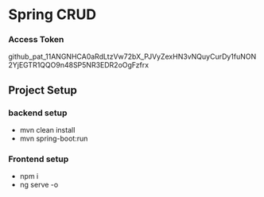 # Spring CRUD
### Access Token
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
## Project Setup
### backend setup
* mvn clean install
* mvn spring-boot:run
### Frontend setup
* npm i
* ng serve -o